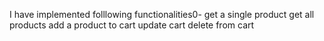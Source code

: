 I have implemented folllowing functionalities0- 
get a single product
get all products
add a product to cart
update cart
delete from cart
